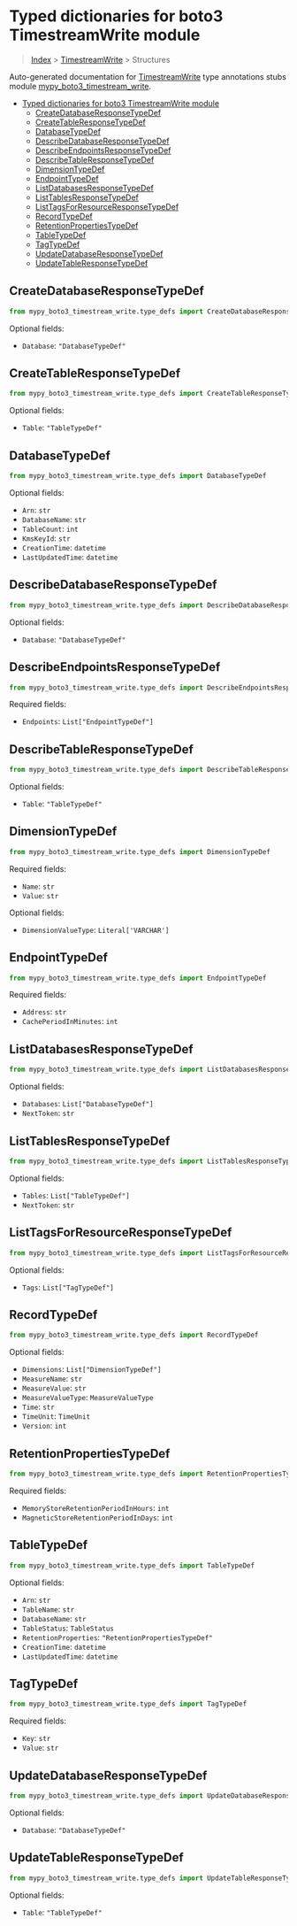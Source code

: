 # Typed dictionaries for boto3 TimestreamWrite module

> [Index](../README.md) > [TimestreamWrite](./README.md) > Structures

Auto-generated documentation for [TimestreamWrite](https://boto3.amazonaws.com/v1/documentation/api/latest/reference/services/timestream-write.html#TimestreamWrite)
type annotations stubs module [mypy_boto3_timestream_write](https://pypi.org/project/mypy-boto3-timestream-write/).

- [Typed dictionaries for boto3 TimestreamWrite module](#typed-dictionaries-for-boto3-timestreamwrite-module)
  - [CreateDatabaseResponseTypeDef](#createdatabaseresponsetypedef)
  - [CreateTableResponseTypeDef](#createtableresponsetypedef)
  - [DatabaseTypeDef](#databasetypedef)
  - [DescribeDatabaseResponseTypeDef](#describedatabaseresponsetypedef)
  - [DescribeEndpointsResponseTypeDef](#describeendpointsresponsetypedef)
  - [DescribeTableResponseTypeDef](#describetableresponsetypedef)
  - [DimensionTypeDef](#dimensiontypedef)
  - [EndpointTypeDef](#endpointtypedef)
  - [ListDatabasesResponseTypeDef](#listdatabasesresponsetypedef)
  - [ListTablesResponseTypeDef](#listtablesresponsetypedef)
  - [ListTagsForResourceResponseTypeDef](#listtagsforresourceresponsetypedef)
  - [RecordTypeDef](#recordtypedef)
  - [RetentionPropertiesTypeDef](#retentionpropertiestypedef)
  - [TableTypeDef](#tabletypedef)
  - [TagTypeDef](#tagtypedef)
  - [UpdateDatabaseResponseTypeDef](#updatedatabaseresponsetypedef)
  - [UpdateTableResponseTypeDef](#updatetableresponsetypedef)

## CreateDatabaseResponseTypeDef

```python
from mypy_boto3_timestream_write.type_defs import CreateDatabaseResponseTypeDef
```




Optional fields:
- `Database`: `"DatabaseTypeDef"`


## CreateTableResponseTypeDef

```python
from mypy_boto3_timestream_write.type_defs import CreateTableResponseTypeDef
```




Optional fields:
- `Table`: `"TableTypeDef"`


## DatabaseTypeDef

```python
from mypy_boto3_timestream_write.type_defs import DatabaseTypeDef
```




Optional fields:
- `Arn`: `str`
- `DatabaseName`: `str`
- `TableCount`: `int`
- `KmsKeyId`: `str`
- `CreationTime`: `datetime`
- `LastUpdatedTime`: `datetime`


## DescribeDatabaseResponseTypeDef

```python
from mypy_boto3_timestream_write.type_defs import DescribeDatabaseResponseTypeDef
```




Optional fields:
- `Database`: `"DatabaseTypeDef"`


## DescribeEndpointsResponseTypeDef

```python
from mypy_boto3_timestream_write.type_defs import DescribeEndpointsResponseTypeDef
```


Required fields:
- `Endpoints`: `List["EndpointTypeDef"]`




## DescribeTableResponseTypeDef

```python
from mypy_boto3_timestream_write.type_defs import DescribeTableResponseTypeDef
```




Optional fields:
- `Table`: `"TableTypeDef"`


## DimensionTypeDef

```python
from mypy_boto3_timestream_write.type_defs import DimensionTypeDef
```


Required fields:
- `Name`: `str`
- `Value`: `str`



Optional fields:
- `DimensionValueType`: `Literal['VARCHAR']`


## EndpointTypeDef

```python
from mypy_boto3_timestream_write.type_defs import EndpointTypeDef
```


Required fields:
- `Address`: `str`
- `CachePeriodInMinutes`: `int`




## ListDatabasesResponseTypeDef

```python
from mypy_boto3_timestream_write.type_defs import ListDatabasesResponseTypeDef
```




Optional fields:
- `Databases`: `List["DatabaseTypeDef"]`
- `NextToken`: `str`


## ListTablesResponseTypeDef

```python
from mypy_boto3_timestream_write.type_defs import ListTablesResponseTypeDef
```




Optional fields:
- `Tables`: `List["TableTypeDef"]`
- `NextToken`: `str`


## ListTagsForResourceResponseTypeDef

```python
from mypy_boto3_timestream_write.type_defs import ListTagsForResourceResponseTypeDef
```




Optional fields:
- `Tags`: `List["TagTypeDef"]`


## RecordTypeDef

```python
from mypy_boto3_timestream_write.type_defs import RecordTypeDef
```




Optional fields:
- `Dimensions`: `List["DimensionTypeDef"]`
- `MeasureName`: `str`
- `MeasureValue`: `str`
- `MeasureValueType`: `MeasureValueType`
- `Time`: `str`
- `TimeUnit`: `TimeUnit`
- `Version`: `int`


## RetentionPropertiesTypeDef

```python
from mypy_boto3_timestream_write.type_defs import RetentionPropertiesTypeDef
```


Required fields:
- `MemoryStoreRetentionPeriodInHours`: `int`
- `MagneticStoreRetentionPeriodInDays`: `int`




## TableTypeDef

```python
from mypy_boto3_timestream_write.type_defs import TableTypeDef
```




Optional fields:
- `Arn`: `str`
- `TableName`: `str`
- `DatabaseName`: `str`
- `TableStatus`: `TableStatus`
- `RetentionProperties`: `"RetentionPropertiesTypeDef"`
- `CreationTime`: `datetime`
- `LastUpdatedTime`: `datetime`


## TagTypeDef

```python
from mypy_boto3_timestream_write.type_defs import TagTypeDef
```


Required fields:
- `Key`: `str`
- `Value`: `str`




## UpdateDatabaseResponseTypeDef

```python
from mypy_boto3_timestream_write.type_defs import UpdateDatabaseResponseTypeDef
```




Optional fields:
- `Database`: `"DatabaseTypeDef"`


## UpdateTableResponseTypeDef

```python
from mypy_boto3_timestream_write.type_defs import UpdateTableResponseTypeDef
```




Optional fields:
- `Table`: `"TableTypeDef"`

